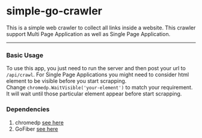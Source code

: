 # simple-go-crawler
This is a simple web crawler to collect all links inside a website. This crawler support Multi Page Application as well as Single Page Application.

---
### Basic Usage
To use this app, you just need to run the server and then post your url to `/api/crawl`. For Single Page Applications you might need to consider html element to be visible before you start scrapping. <br>
Change `chromedp.WaitVisible('your-element')` to match your requirement. It will wait until those particular element appear before start scrapping.

### Dependencies
1. chromedp [see here](https://github.com/chromedp/chromedp)
2. GoFiber [see here](https://github.com/gofiber/fiber)